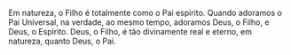 ﻿Em natureza, o Filho é totalmente como o Pai espírito. Quando adoramos o Pai Universal, na verdade, ao mesmo tempo, adoramos Deus, o Filho, e Deus, o Espírito. Deus, o Filho, é tão divinamente real e eterno, em natureza, quanto Deus, o Pai.